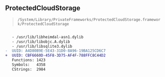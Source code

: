 ## ProtectedCloudStorage

> `/System/Library/PrivateFrameworks/ProtectedCloudStorage.framework/ProtectedCloudStorage`

```diff

   - /usr/lib/libheimdal-asn1.dylib
   - /usr/lib/libobjc.A.dylib
   - /usr/lib/libsqlite3.dylib
-  UUID: A4D80B9E-5E43-31D0-8A96-19BA125CD6C7
+  UUID: CBF6660D-45F8-3D75-AF4F-788FFC8C44D2
   Functions: 1423
   Symbols:   4358
   CStrings:  2984

```
